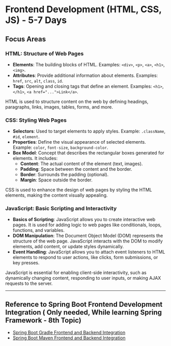 # Frontend Development (HTML, CSS, JS) - 5-7 Days

## Focus Areas

### **HTML: Structure of Web Pages**
- **Elements**: The building blocks of HTML. Examples: `<div>`, `<p>`, `<a>`, `<h1>`, `<img>`.
- **Attributes**: Provide additional information about elements. Examples: `href`, `src`, `alt`, `class`, `id`.
- **Tags**: Opening and closing tags that define an element. Examples: `<h1>`, `</h1>`, `<a href="...">Link</a>`.

HTML is used to structure content on the web by defining headings, paragraphs, links, images, tables, forms, and more.

### **CSS: Styling Web Pages**
- **Selectors**: Used to target elements to apply styles. Example: `.className`, `#id`, `element`.
- **Properties**: Define the visual appearance of selected elements. Example: `color`, `font-size`, `background-color`.
- **Box Model**: Concept that describes the rectangular boxes generated for elements. It includes:
  - **Content**: The actual content of the element (text, images).
  - **Padding**: Space between the content and the border.
  - **Border**: Surrounds the padding (optional).
  - **Margin**: Space outside the border.

CSS is used to enhance the design of web pages by styling the HTML elements, making the content visually appealing.

### **JavaScript: Basic Scripting and Interactivity**
- **Basics of Scripting**: JavaScript allows you to create interactive web pages. It is used for adding logic to web pages like conditionals, loops, functions, and variables.
- **DOM Manipulation**: The Document Object Model (DOM) represents the structure of the web page. JavaScript interacts with the DOM to modify elements, add content, or update styles dynamically.
- **Event Handling**: JavaScript allows you to attach event listeners to HTML elements to respond to user actions, like clicks, form submissions, or key presses.

JavaScript is essential for enabling client-side interactivity, such as dynamically changing content, responding to user inputs, or making AJAX requests to the server.

---

## Reference to Spring Boot Frontend Development Integration ( Only needed, While learning Spring Framework - 8th Topic)

- [Spring Boot Gradle Frontend and Backend Integration](SpringBoot_Gradlew_FE_BE_Integration.md)
- [Spring Boot Maven Frontend and Backend Integration](SpringBoot_Maven_FE_BE_Integration.md)
